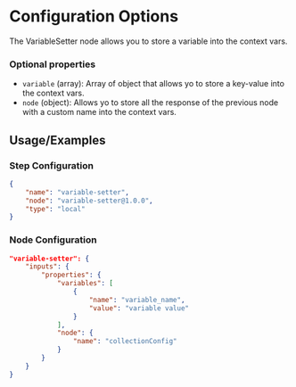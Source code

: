 # Configuration Options
The VariableSetter node allows you to store a variable into the context vars.

### Optional properties
- `variable` (array): Array of object that allows yo to store a key-value into the context vars.
- `node` (object): Allows yo to store all the response of the previous node with a custom name into the context vars.

## Usage/Examples
### Step Configuration

```json
{
    "name": "variable-setter",
    "node": "variable-setter@1.0.0",
    "type": "local"
}
```

### Node Configuration

```json
"variable-setter": {
    "inputs": {
        "properties": {
            "variables": [
                {
                    "name": "variable_name",
                    "value": "variable value"
                }
            ],
            "node": {
                "name": "collectionConfig"
            }
        }
    }
}
```

